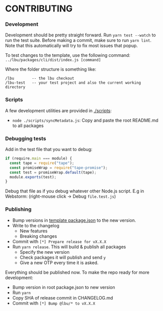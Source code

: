 # CONTRIBUTING

### Development

Development should be pretty straight forward. Run `yarn test --watch` to run
the test suite. Before making a commit, make sure to run `yarn lint`. Note that
this automatically will try to fix most issues that popup.

To test changes to the template, use the following command:
`../lbu/packages/cli/dist/index.js [command]`

Where the folder structure is something like:

```
/lbu        -- the lbu checkout
/lbu-test   -- your test project and also the current working directory
```

### Scripts

A few development utilities are provided in [./scripts](./scripts):

- `node ./scripts/syncMetadata.js`: Copy and paste the root README.md to all
  packages

### Debugging tests

Add in the test file that you want to debug:

```javascript
if (require.main === module) {
  const tape = require("tape");
  const promiseWrap = require("tape-promise");
  const test = promiseWrap.default(tape);
  module.exports(test);
}
```

Debug that file as if you debug whatever other Node.js script.
E.g in Webstorm: (right-mouse click -> Debug `file.test.js`)

### Publishing

- Bump versions in [template package.json](./packages/cli/template/package.json)
  to the new version.
- Write to the changelog
  - New features
  - Breaking changes
- Commit with `[*] Prepare release for vX.X.X`
- Run `yarn release`. This will build & publish all packages
  - Specify the new version
  - Check packages it will publish and send `y`
  - Give a new OTP every time it is asked.

Everything should be published now. To make the repo ready for more development:

- Bump version in root package.json to new version
- Run `yarn`
- Copy SHA of release commit in CHANGELOG.md
- Commit with `[*] Bump @lbu/* to vX.X.X`
